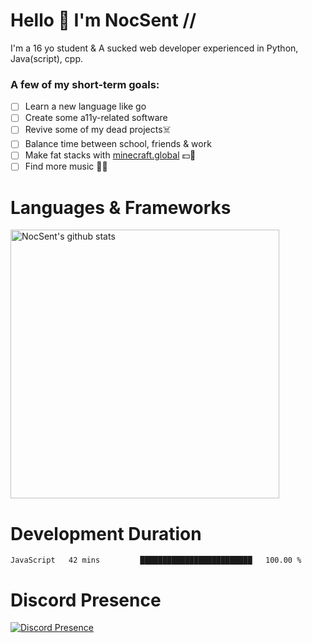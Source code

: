# Hello 👋 I'm NocSent //

I'm a 16 yo student & A sucked web developer experienced in Python, Java(script), cpp. 
### A few of my short-term goals:
- [ ] Learn a new language like go
- [ ] Create some a11y-related software
- [ ] Revive some of my dead projects☠️
- [ ] Balance time between school, friends & work
- [ ] Make fat stacks with [minecraft.global](https://minecraft.global/) 💵💸
- [ ] Find more music 🎵🎶

# Languages & Frameworks
<img src="https://github-readme-stats.vercel.app/api?username=NocSent&show_icons=true" width="430px" alt="NocSent's github stats" title="NocSent's github stats" />

# Development Duration

<!--START_SECTION:waka-->

```text
JavaScript   42 mins         █████████████████████████   100.00 %
```

<!--END_SECTION:waka-->

# Discord Presence
[![Discord Presence](https://lanyard.cnrad.dev/api/418707912836382721)](https:/kevinthomas.codes/)
